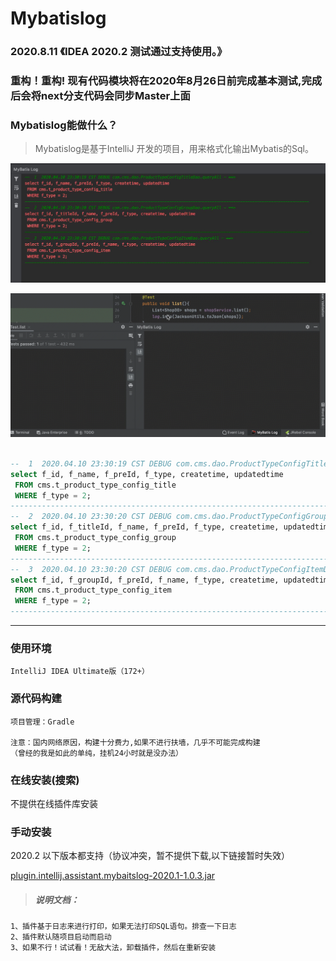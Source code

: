 # Mybatislog

### 2020.8.11 《IDEA 2020.2 测试通过支持使用。》

### 重构！重构! 现有代码模块将在2020年8月26日前完成基本测试,完成后会将next分支代码会同步Master上面

### Mybatislog能做什么？

> Mybatislog是基于IntelliJ 开发的项目，用来格式化输出Mybatis的Sql。

 ![样列](https://raw.githubusercontent.com/Link-Kou/intellij-mybaitslog/master/image/2020-03-25_09-28-47.jpg "样列")
 
 ![样列](https://raw.githubusercontent.com/Link-Kou/intellij-mybaitslog/master/image/2020-04-17_23-51-18.gif "样列")
 
```sql

--  1  2020.04.10 23:30:19 CST DEBUG com.cms.dao.ProductTypeConfigTitleDao.queryAll - ==>
select f_id, f_name, f_preId, f_type, createtime, updatedtime
 FROM cms.t_product_type_config_title
 WHERE f_type = 2;
------------------------------------------------------------------------------------------------------------------------
--  2  2020.04.10 23:30:20 CST DEBUG com.cms.dao.ProductTypeConfigGroupDao.queryAll - ==>
select f_id, f_titleId, f_name, f_preId, f_type, createtime, updatedtime
 FROM cms.t_product_type_config_group
 WHERE f_type = 2;
------------------------------------------------------------------------------------------------------------------------
--  3  2020.04.10 23:30:20 CST DEBUG com.cms.dao.ProductTypeConfigItemDao.queryAll - ==>
select f_id, f_groupId, f_preId, f_name, f_type, createtime, updatedtime
 FROM cms.t_product_type_config_item
 WHERE f_type = 2;
------------------------------------------------------------------------------------------------------------------------

```
---

### 使用环境

`IntelliJ IDEA Ultimate版（172+）`

### 源代码构建

    项目管理：Gradle
    
    注意：国内网络原因，构建十分费力,如果不进行扶墙，几乎不可能完成构建
    （曾经的我是如此的单纯，挂机24小时就是没办法）
   
### 在线安装(搜索)

  不提供在线插件库安装
 
### 手动安装

 2020.2 以下版本都支持（协议冲突，暂不提供下载,以下链接暂时失效）
>  
 [plugin.intellij.assistant.mybaitslog-2020.1-1.0.3.jar](https://raw.githubusercontent.com/Link-Kou/intellij-mybaitslog/master/plugin/plugin.intellij.assistant.mybaitslog-2020.1-1.0.3.jar)
  

> ##### 说明文档：
    
    1、插件基于日志来进行打印，如果无法打印SQL语句。排查一下日志
    2、插件默认随项目启动而启动
    3、如果不行！试试看！无敌大法，卸载插件，然后在重新安装